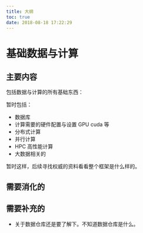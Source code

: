 ```yaml
---
title: 大纲
toc: true
date: 2018-08-18 17:22:29
---
```

# 基础数据与计算



## 主要内容


包括数据与计算的所有基础东西：

暂时包括：

- 数据库
- 计算需要的硬件配置与设置 GPU cuda 等
- 分布式计算
- 并行计算
- HPC 高性能计算
- 大数据相关的

暂时这样，后续寻找权威的资料看看整个框架是什么样的。



## 需要消化的







## 需要补充的

- 关于数据仓库还是要了解下。不知道数据仓库是什么。
